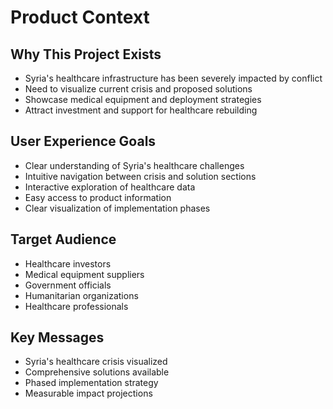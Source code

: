 # Product Context

## Why This Project Exists
- Syria's healthcare infrastructure has been severely impacted by conflict
- Need to visualize current crisis and proposed solutions
- Showcase medical equipment and deployment strategies
- Attract investment and support for healthcare rebuilding

## User Experience Goals
- Clear understanding of Syria's healthcare challenges
- Intuitive navigation between crisis and solution sections
- Interactive exploration of healthcare data
- Easy access to product information
- Clear visualization of implementation phases

## Target Audience
- Healthcare investors
- Medical equipment suppliers
- Government officials
- Humanitarian organizations
- Healthcare professionals

## Key Messages
- Syria's healthcare crisis visualized
- Comprehensive solutions available
- Phased implementation strategy
- Measurable impact projections
